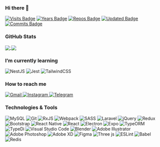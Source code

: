 
### Hi there 👋

[![Visits Badge](https://badges.pufler.dev/visits/alijany/alijany?style=for-the-badge&color=green)](https://badges.pufler.dev)
[![Years Badge](https://badges.pufler.dev/years/alijany?style=for-the-badge&color=green)](https://badges.pufler.dev)
[![Repos Badge](https://badges.pufler.dev/repos/alijany?style=for-the-badge&color=green)](https://badges.pufler.dev)
[![Updated Badge](https://badges.pufler.dev/updated/alijany/alijany?style=for-the-badge&color=green)](https://badges.pufler.dev)
[![Commits Badge](https://badges.pufler.dev/commits/yearly/alijany?style=for-the-badge&color=green)](https://badges.pufler.dev)


### GitHub Stats

<a href="https://github.com/anuraghazra/github-readme-stats">
  <img align="center" src="https://github-readme-stats.vercel.app/api?username=alijany&hide=contribs,issues"/>
</a>
<a href="https://github.com/anuraghazra/github-readme-stats">
  <img align="center" src="https://github-readme-stats.vercel.app/api/top-langs/?username=alijany&layout=compact" />
</a>


### I’m currently learning

<p>
  <img alt="NestJS" src="https://img.shields.io/badge/nestjs-%23E0234E.svg?style=for-the-badge&logo=nestjs&logoColor=white" />
  <img alt="Jest" src="https://img.shields.io/badge/-jest-%23C21325?style=for-the-badge&logo=jest&logoColor=white"/>
  <img alt="TailwindCSS" src="https://img.shields.io/badge/tailwindcss-%2338B2AC.svg?style=for-the-badge&logo=tailwind-css&logoColor=white"/>
</p>


### How to reach me 

<a href="mailto:mh.alijany@gmil.com">
  <img alt="Gmail" src="https://img.shields.io/badge/Gmail-D14836?style=for-the-badge&logo=gmail&logoColor=white" />
</a>
<a href="https://www.instagram.com/ux_tab">
  <img
    alt="Instagram"
    src="https://img.shields.io/badge/Instagram-E4405F?logo=instagram&logoColor=white&style=for-the-badge"
  />
</a>
<a href="https://t.me/MH_Alijany">
 <img alt="Telegram" src="https://img.shields.io/badge/Telegram-2CA5E0?style=for-the-badge&logo=telegram&logoColor=white" />
</a>


### Technologies & Tools

<p>
  <img alt="MySQL" src="https://img.shields.io/badge/mysql-%2300f.svg?style=for-the-badge&logo=mysql&logoColor=white"/>
  <img alt="Git" src="https://img.shields.io/badge/git-%23F05033.svg?style=for-the-badge&logo=git&logoColor=white"/>
  <img alt="RxJS" src="https://img.shields.io/badge/rxjs-%23B7178C.svg?style=for-the-badge&logo=reactivex&logoColor=white" />
  <img alt="Webpack" src="https://img.shields.io/badge/webpack-%238DD6F9.svg?style=for-the-badge&logo=webpack&logoColor=black" />
  <img alt="SASS" src="https://img.shields.io/badge/SASS-hotpink.svg?style=for-the-badge&logo=SASS&logoColor=white"/>
  <img alt="Laravel" src="https://img.shields.io/badge/laravel-%23FF2D20.svg?style=for-the-badge&logo=laravel&logoColor=white"/>
  <img alt="jQuery" src="https://img.shields.io/badge/jquery-%230769AD.svg?style=for-the-badge&logo=jquery&logoColor=white"/>
  <img alt="Redux" src="https://img.shields.io/badge/redux-%23593d88.svg?style=for-the-badge&logo=redux&logoColor=white"/>
  <img alt="Bootstrap" src="https://img.shields.io/badge/bootstrap-%23563D7C.svg?style=for-the-badge&logo=bootstrap&logoColor=white"/>
  <img alt="React Native" src="https://img.shields.io/badge/react_native-%2320232a.svg?style=for-the-badge&logo=react&logoColor=%2361DAFB"/>
  <img alt="React" src="https://img.shields.io/badge/react-%2320232a.svg?style=for-the-badge&logo=react&logoColor=%2361DAFB"/>
  <img alt="Electron" src="https://img.shields.io/badge/electron-47848F.svg?style=for-the-badge&logo=electron&logoColor=white"/>
  <img alt="Expo" src="https://img.shields.io/badge/expo-000020.svg?style=for-the-badge&logo=expo&logoColor=white"/>
  <img alt="TypeORM" src="https://img.shields.io/badge/typeorm-000000.svg?style=for-the-badge&logo=sqlite&logoColor=white"/>
  <img alt="TypeDi" src="https://img.shields.io/badge/typedi-8F0000.svg?style=for-the-badge&logo=nodered&logoColor=white"/>
  <img alt="Visual Studio Code" src="https://img.shields.io/badge/VisualStudioCode-0078d7.svg?style=for-the-badge&logo=visual-studio-code&logoColor=white"/>
  <img alt="Blender" src="https://img.shields.io/badge/blender-%23F5792A.svg?style=for-the-badge&logo=blender&logoColor=white"/>
  <img alt="Adobe Illustrator" src="https://img.shields.io/badge/adobeIllustrator-%23FF9A00.svg?style=for-the-badge&logo=adobeillustrator&logoColor=white"/>
  <img alt="Adobe Photoshop" src="https://img.shields.io/badge/adobePhotoshop-%2331A8FF.svg?style=for-the-badge&logo=adobephotoshop&logoColor=white"/>
  <img alt="Adobe XD" src="https://img.shields.io/badge/adobeXD-%23FF26BE.svg?style=for-the-badge&logo=adobexd&logoColor=white"/>
  <img alt="Figma" src="https://img.shields.io/badge/figma-%23F24E1E.svg?style=for-the-badge&logo=figma&logoColor=white"/>
  <img alt="Three js" src="https://img.shields.io/badge/three.js-8F0000.svg?style=for-the-badge&logo=threedotjs&logoColor=white"/>
  <img alt="ESLint" src="https://img.shields.io/badge/ESLint-4B3263?style=for-the-badge&logo=eslint&logoColor=white" />
  <img alt="Babel" src="https://img.shields.io/badge/Babel-F9DC3e?style=for-the-badge&logo=babel&logoColor=black" />
  <img alt="Redis" src="https://img.shields.io/badge/redis-%23DD0031.svg?style=for-the-badge&logo=redis&logoColor=white"/>
</p>
